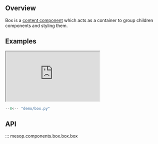 ## Overview

Box is a [content component](../components/index.md#content-components) which acts as a container to group children components and styling them.

## Examples

<iframe class="component-demo" src="https://google.github.io/mesop/demo/?demo=box" style="height: 160px"></iframe>

```python
--8<-- "demo/box.py"
```

## API

::: mesop.components.box.box.box
